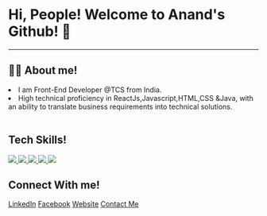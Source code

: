 # Hi, People! Welcome to Anand's Github! 👋
<hr>
<h2>🙋‍♂️ About me!</h2>
<li>I am Front-End Developer @TCS from India.</li>
<li>High technical proficiency in ReactJs,Javascript,HTML,CSS &Java, with an ability to translate business requirements into technical solutions.</li>
<br/>

<h2>Tech Skills!</h2>
<a href="https://www.w3.org/html/" target="_blank"> <img src="https://img.icons8.com/color/48/000000/html-5.png"/> </a>
<a href="https://www.w3schools.com/css/" target="_blank"> <img src="https://img.icons8.com/color/48/000000/css3.png"/> </a>
<a href="https://developer.mozilla.org/en-US/docs/Web/JavaScript" target="_blank"> <img src="https://img.icons8.com/color/48/000000/javascript--v1.png"/> </a> 
<a href="https://reactjs.org/" target="_blank"> <img src="https://img.icons8.com/color/48/000000/react-native.png"/> </a>
<a href="" target="_blank"> <img src="https://img.icons8.com/color/48/000000/java-coffee-cup-logo--v1.png"/></a>

<h2>Connect With me!</h2>

  <a class="footer-link" href="https://www.linkedin.com/in/ianandparmar/">LinkedIn</a>
  <a class="footer-link" href="https://www.facebook.com/ianandparmar">Facebook</a>
  <a class="footer-link" href="https://ianandparmar.github.io/cv/">Website</a>
  <a href="mailto:sameeranandparmar@gmail.com">Contact Me</a>

<!--
**ianandparmar/ianandparmar** is a ✨ _special_ ✨ repository because its `README.md` (this file) appears on your GitHub profile.

Here are some ideas to get you started:

- 🔭 I’m currently working on ...
- 🌱 I’m currently learning ...
- 👯 I’m looking to collaborate on ...
- 🤔 I’m looking for help with ...
- 💬 Ask me about ...
- 📫 How to reach me: ...
- 😄 Pronouns: ...
- ⚡ Fun fact: ...
-->
